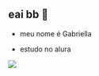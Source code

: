 ## eai bb 👻

- meu nome é Gabriella

- estudo no alura



![](https://media1.tenor.com/m/TDNOSVCJ66EAAAAd/batman-batman-opening-original.gif)
